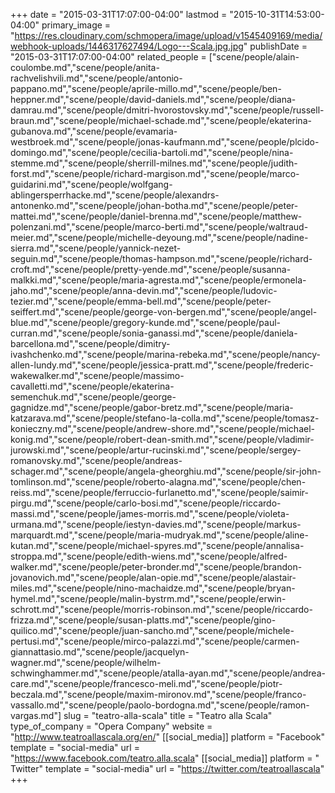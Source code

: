 +++
date = "2015-03-31T17:07:00-04:00"
lastmod = "2015-10-31T14:53:00-04:00"
primary_image = "https://res.cloudinary.com/schmopera/image/upload/v1545409169/media/webhook-uploads/1446317627494/Logo---Scala.jpg.jpg"
publishDate = "2015-03-31T17:07:00-04:00"
related_people = ["scene/people/alain-coulombe.md","scene/people/anita-rachvelishvili.md","scene/people/antonio-pappano.md","scene/people/aprile-millo.md","scene/people/ben-heppner.md","scene/people/david-daniels.md","scene/people/diana-damrau.md","scene/people/dmitri-hvorostovsky.md","scene/people/russell-braun.md","scene/people/michael-schade.md","scene/people/ekaterina-gubanova.md","scene/people/evamaria-westbroek.md","scene/people/jonas-kaufmann.md","scene/people/plcido-domingo.md","scene/people/cecilia-bartoli.md","scene/people/nina-stemme.md","scene/people/sherrill-milnes.md","scene/people/judith-forst.md","scene/people/richard-margison.md","scene/people/marco-guidarini.md","scene/people/wolfgang-ablingersperrhacke.md","scene/people/alexandrs-antonenko.md","scene/people/johan-botha.md","scene/people/peter-mattei.md","scene/people/daniel-brenna.md","scene/people/matthew-polenzani.md","scene/people/marco-berti.md","scene/people/waltraud-meier.md","scene/people/michelle-deyoung.md","scene/people/nadine-sierra.md","scene/people/yannick-nezet-seguin.md","scene/people/thomas-hampson.md","scene/people/richard-croft.md","scene/people/pretty-yende.md","scene/people/susanna-malkki.md","scene/people/maria-agresta.md","scene/people/ermonela-jaho.md","scene/people/anna-devin.md","scene/people/ludovic-tezier.md","scene/people/emma-bell.md","scene/people/peter-seiffert.md","scene/people/george-von-bergen.md","scene/people/angel-blue.md","scene/people/gregory-kunde.md","scene/people/paul-curran.md","scene/people/sonia-ganassi.md","scene/people/daniela-barcellona.md","scene/people/dimitry-ivashchenko.md","scene/people/marina-rebeka.md","scene/people/nancy-allen-lundy.md","scene/people/jessica-pratt.md","scene/people/frederic-wakewalker.md","scene/people/massimo-cavalletti.md","scene/people/ekaterina-semenchuk.md","scene/people/george-gagnidze.md","scene/people/gabor-bretz.md","scene/people/maria-katzarava.md","scene/people/stefano-la-colla.md","scene/people/tomasz-konieczny.md","scene/people/andrew-shore.md","scene/people/michael-konig.md","scene/people/robert-dean-smith.md","scene/people/vladimir-jurowski.md","scene/people/artur-rucinski.md","scene/people/sergey-romanovsky.md","scene/people/andreas-schager.md","scene/people/angela-gheorghiu.md","scene/people/sir-john-tomlinson.md","scene/people/roberto-alagna.md","scene/people/chen-reiss.md","scene/people/ferruccio-furlanetto.md","scene/people/saimir-pirgu.md","scene/people/carlo-bosi.md","scene/people/riccardo-massi.md","scene/people/james-morris.md","scene/people/violeta-urmana.md","scene/people/iestyn-davies.md","scene/people/markus-marquardt.md","scene/people/maria-mudryak.md","scene/people/aline-kutan.md","scene/people/michael-spyres.md","scene/people/annalisa-stroppa.md","scene/people/edith-wiens.md","scene/people/alfred-walker.md","scene/people/peter-bronder.md","scene/people/brandon-jovanovich.md","scene/people/alan-opie.md","scene/people/alastair-miles.md","scene/people/nino-machaidze.md","scene/people/bryan-hymel.md","scene/people/malin-bystrm.md","scene/people/erwin-schrott.md","scene/people/morris-robinson.md","scene/people/riccardo-frizza.md","scene/people/susan-platts.md","scene/people/gino-quilico.md","scene/people/juan-sancho.md","scene/people/michele-pertusi.md","scene/people/mirco-palazzi.md","scene/people/carmen-giannattasio.md","scene/people/jacquelyn-wagner.md","scene/people/wilhelm-schwinghammer.md","scene/people/atalla-ayan.md","scene/people/andrea-care.md","scene/people/francesco-meli.md","scene/people/piotr-beczala.md","scene/people/maxim-mironov.md","scene/people/franco-vassallo.md","scene/people/paolo-bordogna.md","scene/people/ramon-vargas.md"]
slug = "teatro-alla-scala"
title = "Teatro alla Scala"
type_of_company = "Opera Company"
website = "http://www.teatroallascala.org/en/"
[[social_media]]
platform = "Facebook"
template = "social-media"
url = "https://www.facebook.com/teatro.alla.scala"
[[social_media]]
platform = " Twitter"
template = "social-media"
url = "https://twitter.com/teatroallascala"
+++



